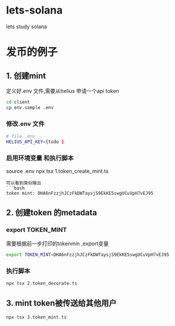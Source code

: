 # lets-solana
lets study solana

#  发币的例子
## 1. 创建mint
定义好.env  文件,需要从helius 申请一个api token

```bash
cd client 
cp env.sample .env
```


###  修改.env 文件
```bash
# file .env 
HELIUS_API_KEY={todo }
```

###  启用环境变量 和执行脚本
source .env 
npx tsx 1.token_create_mint.ts
```
可以看到类似输出
```bash
token mint: DHA6nFzzjhJCzFkDWTaysjS9EkKE5swgUCuVpH7vEJ95
```

## 2. 创建token 的metadata
### export TOKEN_MINT
需要根据前一步打印的tokenmin ,export变量 
```bash
export TOKEN_MINT=DHA6nFzzjhJCzFkDWTaysjS9EkKE5swgUCuVpH7vEJ95
```
### 执行脚本
```bash
npx tsx 2.token_decorate.ts 
```

## 3. mint token被传送给其他用户

```bash
npx tsx 3.token_mint.ts 
```

